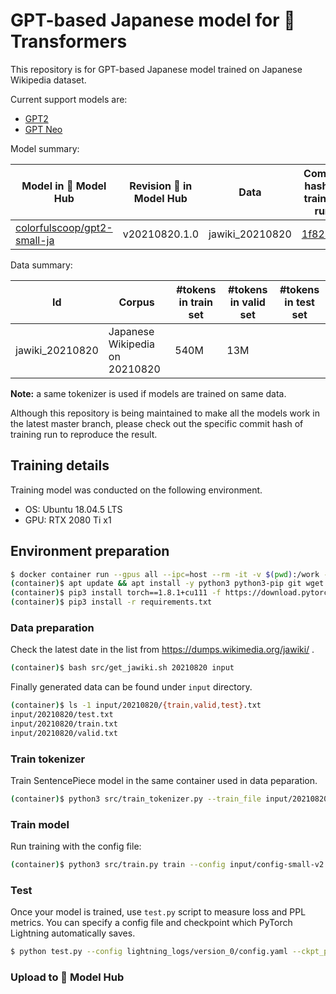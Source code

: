 # GPT-based Japanese model for 🤗 Transformers

This repository is for GPT-based Japanese model trained on Japanese Wikipedia dataset.

Current support models are:

* [GPT2]()
* [GPT Neo](https://huggingface.co/transformers/model_doc/gpt_neo.html)

Model summary:

| Model in 🤗 Model Hub| Revision 🤗 in Model Hub | Data | Commit hash of training run | Total params | vocab_size | n_ctx | n_layer | n_head | n_embd | Epochs | Test PPL | Training time |
| --- | --- | --- | --- | --- | --- | --- | --- | --- | --- | --- | --- | --- |
| [colorfulscoop/gpt2-small-ja](https://hf.co/colorfulscoop/gpt2-small-ja) | v20210820.1.0 | jawiki_20210820 | [1f823d1](https://github.com/colorfulscoop/gpt2-ja/tree/1f823d11085aa577f8b3a6f98bde652385163ab1) | 110M | 32,000 | 1,024 | 12 | 12 | 768 | 30 | | 15 days |

Data summary:

| Id | Corpus | #tokens in train set | #tokens in valid set | #tokens in test set |
| --- | --- | --- | --- | --- |
| jawiki_20210820 | Japanese Wikipedia on 20210820 | 540M | 13M | |

**Note:** a same tokenizer is used if models are trained on same data.

Although this repository is being maintained to make all the models work in the latest master branch,
please check out the specific commit hash of training run to reproduce the result.

## Training details

Training model was conducted on the following environment.

* OS: Ubuntu 18.04.5 LTS
* GPU:  RTX 2080 Ti x1

## Environment preparation

```sh
$ docker container run --gpus all --ipc=host --rm -it -v $(pwd):/work -w /work nvidia/cuda:11.1-devel-ubuntu20.04 bash
(container)$ apt update && apt install -y python3 python3-pip git wget
(container)$ pip3 install torch==1.8.1+cu111 -f https://download.pytorch.org/whl/torch_stable.html
(container)$ pip3 install -r requirements.txt
```

### Data preparation

Check the latest date in the list from https://dumps.wikimedia.org/jawiki/ .

```sh
(container)$ bash src/get_jawiki.sh 20210820 input
```

Finally generated data can be found under `input` directory.

```sh
(container)$ ls -1 input/20210820/{train,valid,test}.txt
input/20210820/test.txt
input/20210820/train.txt
input/20210820/valid.txt
```

### Train tokenizer

Train SentencePiece model in the same container used in data peparation.

```sh
(container)$ python3 src/train_tokenizer.py --train_file input/20210820/train.txt --model_dir models/small-v2
```


### Train model

Run training with the config file:

```sh
(container)$ python3 src/train.py train --config input/config-small-v2.json
```

### Test

Once your model is trained, use `test.py` script to measure loss and PPL metrics.
You can specify a config file and checkpoint which PyTorch Lightning automatically saves.

```sh
$ python test.py --config lightning_logs/version_0/config.yaml --ckpt_path lightning_logs/version_0/checkpoints/epoch\=2-step\=8.ckpt
```

### Upload to 🤗 Model Hub

